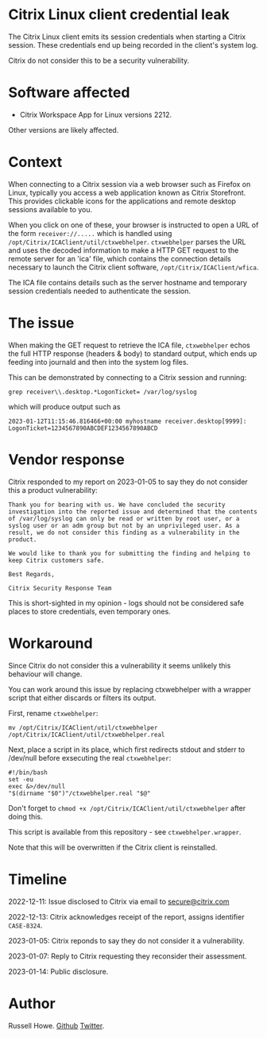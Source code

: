 # Citrix Linux client credential leak

The Citrix Linux client emits its session credentials when starting a Citrix
session. These credentials end up being recorded in the client's system log.

Citrix do not consider this to be a security vulnerability.

# Software affected

- Citrix Workspace App for Linux versions 2212.

Other versions are likely affected.

# Context

When connecting to a Citrix session via a web browser such as Firefox on Linux,
typically you access a web application known as Citrix Storefront. This
provides clickable icons for the applications and remote desktop sessions
available to you.

When you click on one of these, your browser is instructed to open a URL of the
form `receiver://.....` which is handled using `/opt/Citrix/ICAClient/util/ctxwebhelper`.
`ctxwebhelper` parses the URL and uses the decoded information to make a HTTP
GET request to the remote server for an 'ica' file, which contains the
connection details necessary to launch the Citrix client software,
`/opt/Citrix/ICAClient/wfica`.

The ICA file contains details such as the server hostname and temporary session
credentials needed to authenticate the session.

# The issue

When making the GET request to retrieve the ICA file, `ctxwebhelper` echos the
full HTTP response (headers & body) to standard output, which ends up feeding
into journald and then into the system log files.

This can be demonstrated by connecting to a Citrix session and running:

    grep receiver\\.desktop.*LogonTicket= /var/log/syslog

which will produce output such as

    2023-01-12T11:15:46.816466+00:00 myhostname receiver.desktop[9999]: LogonTicket=1234567890ABCDEF1234567890ABCD

# Vendor response

Citrix responded to my report on 2023-01-05 to say they do not consider this a product vulnerability:

    Thank you for bearing with us. We have concluded the security
    investigation into the reported issue and determined that the contents
    of /var/log/syslog can only be read or written by root user, or a
    syslog user or an adm group but not by an unprivileged user. As a
    result, we do not consider this finding as a vulnerability in the
    product.

    We would like to thank you for submitting the finding and helping to
    keep Citrix customers safe.

    Best Regards,

    Citrix Security Response Team

This is short-sighted in my opinion - logs should not be considered safe places
to store credentials, even temporary ones.

# Workaround

Since Citrix do not consider this a vulnerability it seems unlikely this behaviour will change.

You can work around this issue by replacing ctxwebhelper with a wrapper script
that either discards or filters its output.

First, rename `ctxwebhelper`:

    mv /opt/Citrix/ICAClient/util/ctxwebhelper /opt/Citrix/ICAClient/util/ctxwebhelper.real

Next, place a script in its place, which first redirects stdout and stderr to /dev/null before exsecuting the real `ctxwebhelper`:

    #!/bin/bash
    set -eu
    exec &>/dev/null
    "$(dirname "$0")"/ctxwebhelper.real "$@"

Don't forget to `chmod +x /opt/Citrix/ICAClient/util/ctxwebhelper` after doing this.

This script is available from this repository - see `ctxwebhelper.wrapper`.

Note that this will be overwritten if the Citrix client is reinstalled.

# Timeline

2022-12-11: Issue disclosed to Citrix via email to secure@citrix.com

2022-12-13: Citrix acknowledges receipt of the report, assigns identifier `CASE-8324`.

2023-01-05: Citrix reponds to say they do not consider it a vulnerability.

2023-01-07: Reply to Citrix requesting they reconsider their assessment.

2023-01-14: Public disclosure.

# Author

Russell Howe. [Github](https://github.com/rhowe) [Twitter](https://twitter.com/rhowe212).
